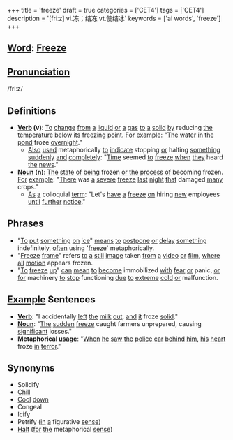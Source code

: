 +++
title = 'freeze'
draft = true
categories = ['CET4']
tags = ['CET4']
description = '[friːz] vi.冻；结冻 vt.使结冰'
keywords = ['ai words', 'freeze']
+++

## [Word](/post/word/): [Freeze](/post/freeze/)

## [Pronunciation](/post/pronunciation/)
/friːz/

## Definitions
- **[Verb](/post/verb/) (v)**: [To](/post/to/) [change](/post/change/) [from](/post/from/) [a](/post/a/) [liquid](/post/liquid/) [or](/post/or/) [a](/post/a/) [gas](/post/gas/) [to](/post/to/) [a](/post/a/) [solid](/post/solid/) [by](/post/by/) reducing [the](/post/the/) [temperature](/post/temperature/) [below](/post/below/) [its](/post/its/) freezing [point](/post/point/). [For](/post/for/) [example](/post/example/): "[The](/post/the/) [water](/post/water/) [in](/post/in/) [the](/post/the/) [pond](/post/pond/) froze [overnight](/post/overnight/)."
  - [Also](/post/also/) [used](/post/used/) metaphorically [to](/post/to/) [indicate](/post/indicate/) stopping [or](/post/or/) halting [something](/post/something/) [suddenly](/post/suddenly/) [and](/post/and/) [completely](/post/completely/): "[Time](/post/time/) seemed [to](/post/to/) [freeze](/post/freeze/) [when](/post/when/) [they](/post/they/) heard [the](/post/the/) [news](/post/news/)."
- **[Noun](/post/noun/) (n)**: [The](/post/the/) [state](/post/state/) [of](/post/of/) [being](/post/being/) frozen [or](/post/or/) [the](/post/the/) [process](/post/process/) [of](/post/of/) becoming frozen. [For](/post/for/) [example](/post/example/): "[There](/post/there/) was [a](/post/a/) [severe](/post/severe/) [freeze](/post/freeze/) [last](/post/last/) [night](/post/night/) [that](/post/that/) damaged [many](/post/many/) crops."
  - [As](/post/as/) [a](/post/a/) colloquial [term](/post/term/): "Let's [have](/post/have/) [a](/post/a/) [freeze](/post/freeze/) [on](/post/on/) hiring [new](/post/new/) employees [until](/post/until/) [further](/post/further/) [notice](/post/notice/)."

## Phrases
- "[To](/post/to/) [put](/post/put/) [something](/post/something/) [on](/post/on/) [ice](/post/ice/)" [means](/post/means/) [to](/post/to/) [postpone](/post/postpone/) [or](/post/or/) [delay](/post/delay/) [something](/post/something/) indefinitely, [often](/post/often/) using '[freeze](/post/freeze/)' metaphorically.
- "[Freeze](/post/freeze/) [frame](/post/frame/)" refers [to](/post/to/) [a](/post/a/) [still](/post/still/) [image](/post/image/) taken [from](/post/from/) [a](/post/a/) [video](/post/video/) [or](/post/or/) [film](/post/film/), [where](/post/where/) [all](/post/all/) [motion](/post/motion/) appears frozen.
- "[To](/post/to/) [freeze](/post/freeze/) [up](/post/up/)" [can](/post/can/) [mean](/post/mean/) [to](/post/to/) [become](/post/become/) immobilized [with](/post/with/) [fear](/post/fear/) [or](/post/or/) panic, [or](/post/or/) [for](/post/for/) machinery [to](/post/to/) [stop](/post/stop/) functioning [due](/post/due/) [to](/post/to/) [extreme](/post/extreme/) [cold](/post/cold/) [or](/post/or/) malfunction.

## [Example](/post/example/) Sentences
- **[Verb](/post/verb/)**: "I accidentally [left](/post/left/) [the](/post/the/) [milk](/post/milk/) [out](/post/out/), [and](/post/and/) [it](/post/it/) froze [solid](/post/solid/)."
- **[Noun](/post/noun/)**: "[The](/post/the/) [sudden](/post/sudden/) [freeze](/post/freeze/) caught farmers unprepared, causing [significant](/post/significant/) losses."
- **Metaphorical [usage](/post/usage/)**: "[When](/post/when/) [he](/post/he/) [saw](/post/saw/) [the](/post/the/) [police](/post/police/) [car](/post/car/) [behind](/post/behind/) [him](/post/him/), [his](/post/his/) [heart](/post/heart/) froze [in](/post/in/) [terror](/post/terror/)."

## Synonyms
- Solidify
- [Chill](/post/chill/)
- [Cool](/post/cool/) [down](/post/down/)
- Congeal
- Icify
- Petrify ([in](/post/in/) [a](/post/a/) figurative [sense](/post/sense/))
- [Halt](/post/halt/) ([for](/post/for/) [the](/post/the/) metaphorical [sense](/post/sense/))
